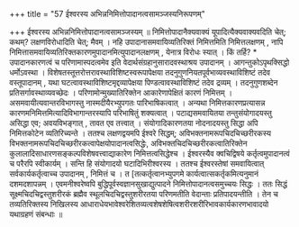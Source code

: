 +++
title = "57 ईश्वरस्य अभिन्ननिमित्तोपादानत्वसामञ्जस्यनिरूपणम्"

+++
ईश्वरस्य अभिन्ननिमित्तोपादानत्वसामञ्जस्यम् ॥ निमित्तोपादानैक्यवाक्यं यूपादित्यैक्यवाक्यवदिति चेत्; कथम्? लक्षणविरोधादिति चेत्; मैवम् । नहि उपादानासमवायिव्यतिरिक्तं निमित्तमिति निमित्तलक्षणम् , नापि निमित्तासमवायिव्यतिरिक्तकारणमुपादानमित्युपादानलक्षणम् , येनात्र विरोधः स्यात् । किं तर्हि? * उपादानकारणत्वं च परिणामास्पदत्वमेव इति वेदार्थसंग्रहानुसारादवस्थाश्रय उपादानम् । आगन्तुकोऽपृथक्सिद्धो धर्मोऽवस्था । विशेषतस्तूत्तरोत्तरावस्थाविशिष्टस्वरूपापेक्षया तदनुगुणनियतपूर्वभाव्यवस्थाविशिष्टं तदेव वस्तूपादानम् , यथा घटत्वावस्थाविशिष्टमृद्दव्यापेक्षया पिण्डत्वावस्थाविशिष्टं तदेव द्रव्यम् । तदनुगुणशब्देन प्रतिसर्गावस्थाव्यवच्छेदः । परिणामोन्मुख्यातिरिक्तेन आकारेणापेक्षितं कारणं निमित्तम् । असमवायीत्यवान्तरविभागस्तु नास्मदीयैरभ्युपगतः पारिभाषिकत्वात् । अन्यथा निमित्तकारणप्रत्यासन्न कारणमनिमित्तमित्यादिविभागान्तरस्यापि परिभाषितुं शक्यत्वात् । पटाद्यसमवायितया तन्तुसंयोगादयस्तु असिद्धा एव; अवयविभङ्गात् , तावत एव तत्त्वात् । संयोगादिकारणतया नोदनादयस्तु सिद्धा अपि निमित्तकोटेन व्यतिरिच्यन्ते । ततश्च लक्षणद्वयमपि ईश्वरे सिद्धम्; अविभक्तनामरूपचिदचिच्छरीरकस्य विभक्तनामरूपचिदचिच्छरीरकत्वापेक्षयोपादानत्वसिद्धेः, अविभक्तचिदचिच्छरीरकत्वातिरिक्तेन कुलालादिसाधारणसङ्कल्पविशेषवत्त्वाद्याकारेण निमित्तत्वसिद्धेश्च । ईश्वरस्यैव क्वचिद्विषये कर्तृत्वमुपादानत्वं च परैरपि स्वीकार्यम् । सन्ति हि संयोगादयो घटादिभिरीश्वरस्य । ततश्च ईश्वरस्तेषां समवायित्वात् सर्वकार्यकर्तृत्वाच्च उपादानम् , निमित्तं च । त [तत्कर्तृत्वानभ्युपगमे कार्यत्वात्सकर्तृकमित्यनुमानं दशमदशापन्नम् । एवमनीश्वरेष्वपि बुद्धिपूर्वस्वज्ञानसुखाद्युत्पादने निमित्तोपादानत्वसमुच्चयः सिद्धः । ततः सिद्धं सूक्ष्मचिदचिद्वस्तुशरीरकं ब्रह्मैव स्थूलचिदचिद्वस्तुशरीरतया परिणमतीति वेदान्ताः प्रतिपादयन्तीति । तेन च तव्यतिरिक्तस्य निखिलस्य आधाराधेयभावेश्वरेशितव्यत्वशेषशेषित्वशरीरशरीरिभावकार्यकारणभावादयो यथाग्रहणं संबन्धाः ॥